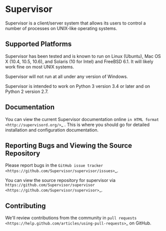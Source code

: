 Supervisor
==========

Supervisor is a client/server system that allows its users to
control a number of processes on UNIX-like operating systems.

Supported Platforms
-------------------

Supervisor has been tested and is known to run on Linux (Ubuntu), Mac OS X
(10.4, 10.5, 10.6), and Solaris (10 for Intel) and FreeBSD 6.1.  It will
likely work fine on most UNIX systems.

Supervisor will not run at all under any version of Windows.

Supervisor is intended to work on Python 3 version 3.4 or later
and on Python 2 version 2.7.

Documentation
-------------

You can view the current Supervisor documentation online `in HTML format
<http://supervisord.org/>`_ .  This is where you should go for detailed
installation and configuration documentation.

Reporting Bugs and Viewing the Source Repository
------------------------------------------------

Please report bugs in the `GitHub issue tracker
<https://github.com/Supervisor/supervisor/issues>`_.

You can view the source repository for supervisor via
`https://github.com/Supervisor/supervisor
<https://github.com/Supervisor/supervisor>`_.

Contributing
------------

We'll review contributions from the community in
`pull requests <https://help.github.com/articles/using-pull-requests>`_
on GitHub.

